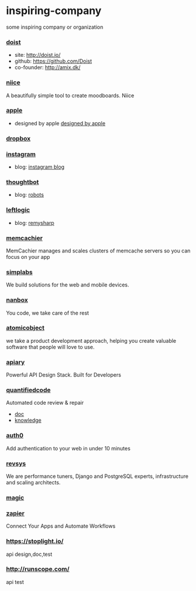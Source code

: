 # inspiring-company
some inspiring company or organization

### [doist](http://doist.io/)

- site: http://doist.io/
- github: https://github.com/Doist
- co-founder: http://amix.dk/

### [niice](https://niice.co/)

A beautifully simple tool to create moodboards. Niice  

### [apple](http://www.apple.com)  

- designed by apple [designed by apple](https://www.youtube.com/watch?v=xpmfTNjpF8U)  

### [dropbox](https://www.dropbox.com/)  

### [instagram](http://instagram.com)  

- blog: [instagram blog](http://blog.instagram.com)

### [thoughtbot](https://thoughtbot.com/)

- blog: [robots](https://robots.thoughtbot.com/)

### [leftlogic](http://leftlogic.com/)

- blog: [remysharp](https://remysharp.com)

### [memcachier](https://www.memcachier.com/)

MemCachier manages and scales clusters of memcache servers so you can focus on your app

### [simplabs](http://simplabs.com/)

We build solutions for the web and mobile devices. 

### [nanbox](https://nanobox.io/)

You code, we take care of the rest

### [atomicobject](https://atomicobject.com/)

we take a product development approach, helping you create valuable software that people will love to use.

### [apiary](https://apiary.io/)

Powerful API Design Stack. Built for Developers

### [quantifiedcode](https://www.quantifiedcode.com/)

Automated code review & repair

- [doc](http://docs.quantifiedcode.com/python-code-patterns/index.html)
- [knowledge](https://www.quantifiedcode.com/knowledge-base/)

### [auth0](https://auth0.com)

Add authentication to your web in under 10 minutes

### [revsys](http://www.revsys.com/)

We are perfor­mance tuners,
Django and PostgreSQL experts,
infrastructure and scaling architects.

### [magic](http://magic.io/)

### [zapier](https://zapier.com/)

Connect Your Apps and Automate Workflows

### https://stoplight.io/

api design,doc,test

### http://runscope.com/

api test
